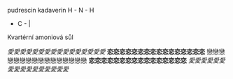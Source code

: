 pudrescin
kadaverin
H - N - H
   -  C -
       |

Kvartérní amoniová sůl






















*愛愛愛愛愛愛愛愛愛愛愛愛愛愛愛愛*
**恋恋恋恋恋恋恋恋恋恋恋恋恋恋恋恋**
戀戀戀戀戀戀戀戀戀戀戀戀戀戀戀戀
**恋恋恋恋恋恋恋恋恋恋恋恋恋恋恋恋**
*愛愛愛愛愛愛愛愛愛愛愛愛愛愛愛愛*